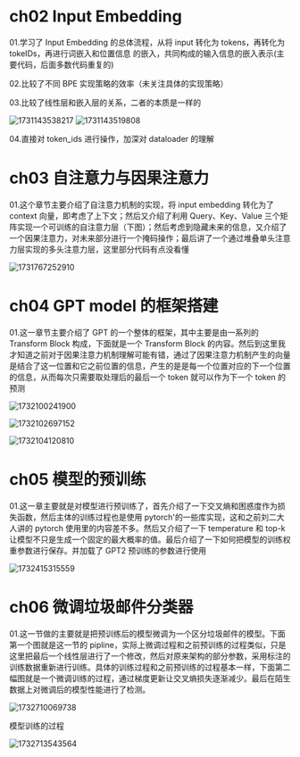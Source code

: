 # ch02 Input Embedding

01.学习了 Input Embedding 的总体流程，从将 input 转化为 tokens，再转化为 tokeIDs，再进行词嵌入和位置信息 的嵌入，共同构成的输入信息的嵌入表示(主要代码，后面多数代码重复的)

02.比较了不同 BPE 实现策略的效率（未关注具体的实现策略）

03.比较了线性层和嵌入层的关系，二者的本质是一样的

![1731143538217](image/Record/1731143538217.png)
![1731143519808](image/Record/1731143519808.png)

04.直接对 token_ids 进行操作，加深对 dataloader 的理解

# ch03 自注意力与因果注意力

01.这个章节主要介绍了自注意力机制的实现，将 input embedding 转化为了 context 向量，即考虑了上下文；然后又介绍了利用 Query、Key、Value 三个矩阵实现一个可训练的自注意力层（下图）；然后考虑到隐藏未来的信息，又介绍了一个因果注意力，对未来部分进行一个掩码操作；最后讲了一个通过堆叠单头注意力层实现的多头注意力层，这里部分代码有点没看懂

![1731767252910](image/Record/1731767252910.png)

# ch04 GPT model 的框架搭建

01.这一章节主要介绍了 GPT 的一个整体的框架，其中主要是由一系列的 Transform Block 构成，下面就是一个 Transform Block 的内容。然后到这里我才知道之前对于因果注意力机制理解可能有错，通过了因果注意力机制产生的向量是结合了这一位置和它之前位置的信息，产生的是是每一个位置对应的下一个位置的信息，从而每次只需要取处理后的最后一个 token 就可以作为下一个 token 的预测

![1732100241900](image/Record/1732100241900.png)

![1732102697152](image/Record/1732102697152.png)

![1732104120810](image/Record/1732104120810.png)

# ch05 模型的预训练

01.这一章主要就是对模型进行预训练了，首先介绍了一下交叉熵和困惑度作为损失函数，然后主体的训练过程也是使用 pytorch'的一些库实现，这和之前刘二大人讲的 pytorch 使用里的内容差不多。然后又介绍了一下 temperature 和 top-k 让模型不只是生成一个固定的最大概率的值。最后介绍了一下如何把模型的训练权重参数进行保存。并加载了 GPT2 预训练的参数进行使用

![1732415315559](image/Record/1732415315559.png)

# ch06 微调垃圾邮件分类器

01.这一节做的主要就是把预训练后的模型微调为一个区分垃圾邮件的模型。下面第一个图就是这一节的 pipline，实际上微调过程和之前预训练的过程类似，只是这里把最后一个线性层进行了一个修改，然后对原来架构的部分参数，采用标注的训练数据重新进行训练。具体的训练过程和之前预训练的过程基本一样，下面第二幅图就是一个微调训练的过程，通过梯度更新让交叉熵损失逐渐减少。最后在陌生数据上对微调后的模型性能进行了检测。

![1732710069738](image/Record/1732710069738.png)

模型训练的过程

![1732713543564](image/Record/1732713543564.png)
